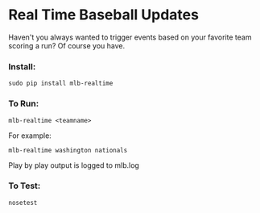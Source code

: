 # Real Time Baseball Updates


Haven't you always wanted to trigger events based on your favorite team scoring a run?
Of course you have.

### Install:

```
sudo pip install mlb-realtime
```

### To Run:

```
mlb-realtime <teamname>
```

For example:

```
mlb-realtime washington nationals
```

Play by play output is logged to mlb.log

### To Test:

```
nosetest
```
